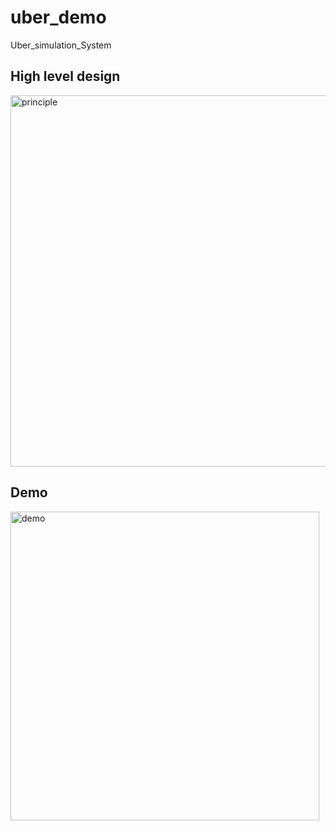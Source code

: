 # uber_demo
Uber_simulation_System

## High level design
<img width="594" alt="principle" src="https://user-images.githubusercontent.com/15081532/30953792-4b8bb540-a3e2-11e7-889a-75a20c07d64c.png">


## Demo
<img width="494" alt="demo" src="https://user-images.githubusercontent.com/15081532/30953817-68727f90-a3e2-11e7-88ed-0c3f3df3d54a.png">

